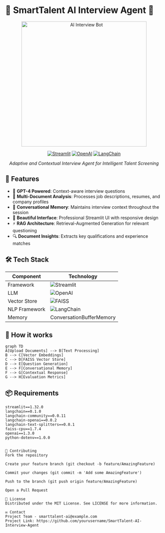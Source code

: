 # 🚀 SmartTalent AI Interview Agent 🤖

<div align="center">
  <img src="https://media.giphy.com/media/v1.Y2lkPTc5MGI3NjExcDZ1dWx5ZzV5dWg3b3lqZzR4c2R2eWJ6dWx0bGJqZzB0eGZ3eWZ6biZlcD12MV9pbnRlcm5hbF9naWZfYnlfaWQmY3Q9Zw/L1R1tvI9svkIWwpVYr/giphy.gif" width="400" alt="AI Interview Bot">
  
  [![Streamlit](https://img.shields.io/badge/Streamlit-FF4B4B?style=for-the-badge&logo=Streamlit&logoColor=white)](https://streamlit.io/)
  [![OpenAI](https://img.shields.io/badge/OpenAI-412991?style=for-the-badge&logo=OpenAI&logoColor=white)](https://openai.com/)
  [![LangChain](https://img.shields.io/badge/LangChain-00A67E?style=for-the-badge)](https://www.langchain.com/)

  *Adaptive and Contextual Interview Agent for Intelligent Talent Screening*
</div>

## 🌟 Features

- 🧠 **GPT-4 Powered**: Context-aware interview questions
- 📄 **Multi-Document Analysis**: Processes job descriptions, resumes, and company profiles
- 💬 **Conversational Memory**: Maintains interview context throughout the session
- 🎨 **Beautiful Interface**: Professional Streamlit UI with responsive design
- ⚡ **RAG Architecture**: Retrieval-Augmented Generation for relevant questioning
- 🔍 **Document Insights**: Extracts key qualifications and experience matches

## 🛠️ Tech Stack

| Component        | Technology                          |
|------------------|-------------------------------------|
| Framework        | ![Streamlit](https://img.shields.io/badge/Streamlit-FF4B4B?style=flat-square&logo=Streamlit&logoColor=white) |
| LLM              | ![OpenAI](https://img.shields.io/badge/GPT4-412991?style=flat-square&logo=OpenAI&logoColor=white) |
| Vector Store     | ![FAISS](https://img.shields.io/badge/FAISS-00A67E?style=flat-square) |
| NLP Framework    | ![LangChain](https://img.shields.io/badge/LangChain-00A67E?style=flat-square) |
| Memory           | ConversationBufferMemory            |

## 🌟 How it works
```mermaid
graph TD
A[Upload Documents] --> B[Text Processing]
B --> C[Vector Embeddings]
C --> D[FAISS Vector Store]
D --> E[Question Generation]
E --> F[Conversational Memory]
F --> G[Contextual Response]
G --> H[Evaluation Metrics]
```

## 📦 Requirements

```text
streamlit==1.32.0
langchain==0.1.0
langchain-community==0.0.11
langchain-openai==0.0.2
langchain-text-splitters==0.0.1
faiss-cpu==1.7.4
openai==1.3.0
python-dotenv==1.0.0


🤝 Contributing
Fork the repository

Create your feature branch (git checkout -b feature/AmazingFeature)

Commit your changes (git commit -m 'Add some AmazingFeature')

Push to the branch (git push origin feature/AmazingFeature)

Open a Pull Request

📜 License
Distributed under the MIT License. See LICENSE for more information.

✉️ Contact
Project Team - smarttalent-ai@example.com
Project Link: https://github.com/yourusername/SmartTalent-AI-Interview-Agent

